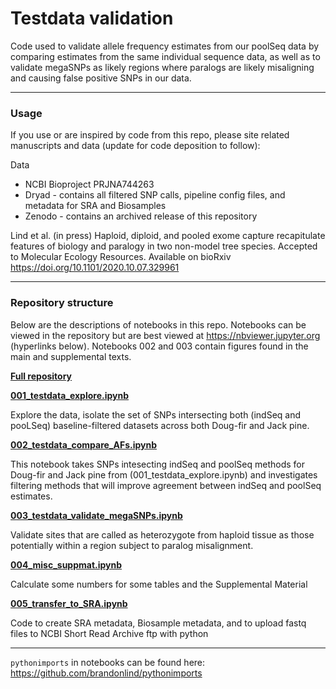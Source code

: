 # Testdata validation

Code used to validate allele frequency estimates from our poolSeq data by comparing estimates from the same individual sequence data, as well as to validate megaSNPs as likely regions where paralogs are likely misaligning and causing false positive SNPs in our data.

---

### Usage    

If you use or are inspired by code from this repo, please site related manuscripts and data (update for code deposition to follow):

Data
- NCBI Bioproject PRJNA744263
- Dryad - contains all filtered SNP calls, pipeline config files, and metadata for SRA and Biosamples
- Zenodo - contains an archived release of this repository

Lind et al. (in press) Haploid, diploid, and pooled exome capture recapitulate features of biology and paralogy in two non-model tree species. Accepted to Molecular Ecology Resources. Available on bioRxiv https://doi.org/10.1101/2020.10.07.329961

---

### Repository structure

Below are the descriptions of notebooks in this repo. Notebooks can be viewed in the repository but are best viewed at https://nbviewer.jupyter.org (hyperlinks below). Notebooks 002 and 003 contain figures found in the main and supplemental texts.

[__Full repository__](https://nbviewer.jupyter.org/github/CoAdapTree/testdata_validation/tree/master/)

[__001_testdata_explore.ipynb__](https://nbviewer.jupyter.org/github/CoAdapTree/testdata_validation/blob/master/001_testdata_explore.ipynb)

Explore the data, isolate the set of SNPs intersecting both (indSeq and pooLSeq) baseline-filtered datasets across both Doug-fir and Jack pine.

[__002_testdata_compare_AFs.ipynb__](https://nbviewer.jupyter.org/github/CoAdapTree/testdata_validation/blob/master/002_testdata_compare_AFs.ipynb)

This notebook takes SNPs intesecting indSeq and poolSeq methods for Doug-fir and Jack pine from (001_testdata_explore.ipynb) and investigates filtering methods that will improve agreement between indSeq and poolSeq estimates.

[__003_testdata_validate_megaSNPs.ipynb__](https://nbviewer.jupyter.org/github/CoAdapTree/testdata_validation/blob/master/003_testdata_validate_megaSNPs.ipynb)

Validate sites that are called as heterozygote from haploid tissue as those potentially within a region subject to paralog misalignment.

[__004_misc_suppmat.ipynb__](https://nbviewer.jupyter.org/github/CoAdapTree/testdata_validation/blob/master/004_misc_suppmat.ipynb)

Calculate some numbers for some tables and the Supplemental Material

[__005_transfer_to_SRA.ipynb__](https://nbviewer.jupyter.org/github/CoAdapTree/testdata_validation/blob/master/005_transfer_to_SRA.ipynb)

Code to create SRA metadata, Biosample metadata, and to upload fastq files to NCBI Short Read Archive ftp with python


---

`pythonimports` in notebooks can be found here: https://github.com/brandonlind/pythonimports
